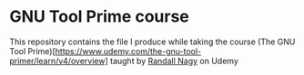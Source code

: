 # GNU Tool Prime course

This repository contains the file I produce while taking the course (The GNU Tool Prime)[https://www.udemy.com/the-gnu-tool-primer/learn/v4/overview] taught by [Randall Nagy](https://www.udemy.com/user/randallnagy2/)
on Udemy 
